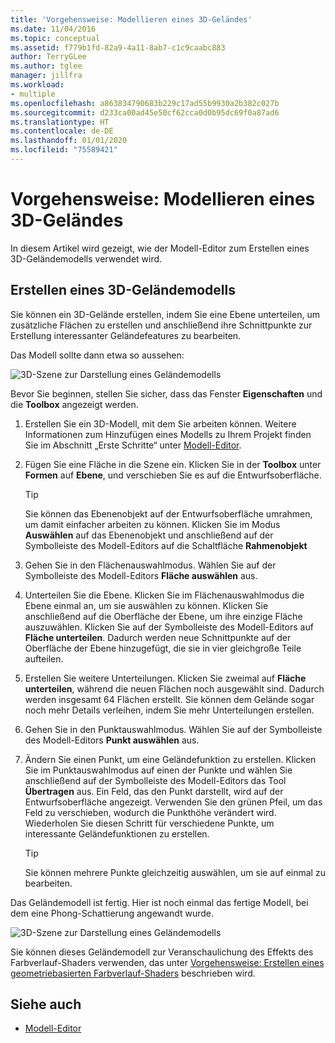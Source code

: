 ```yaml
---
title: 'Vorgehensweise: Modellieren eines 3D-Geländes'
ms.date: 11/04/2016
ms.topic: conceptual
ms.assetid: f779b1fd-82a9-4a11-8ab7-c1c9caabc883
author: TerryGLee
ms.author: tglee
manager: jillfra
ms.workload:
- multiple
ms.openlocfilehash: a863834790683b229c17ad55b9930a2b382c027b
ms.sourcegitcommit: d233ca00ad45e50cf62cca0d0b95dc69f0a87ad6
ms.translationtype: HT
ms.contentlocale: de-DE
ms.lasthandoff: 01/01/2020
ms.locfileid: "75589421"
---
```

# <a name="how-to-model-3d-terrain"></a>Vorgehensweise: Modellieren eines 3D-Geländes

In diesem Artikel wird gezeigt, wie der Modell-Editor zum Erstellen eines 3D-Geländemodells verwendet wird.

## <a name="create-a-3d-terrain-model"></a>Erstellen eines 3D-Geländemodells

Sie können ein 3D-Gelände erstellen, indem Sie eine Ebene unterteilen, um zusätzliche Flächen zu erstellen und anschließend ihre Schnittpunkte zur Erstellung interessanter Geländefeatures zu bearbeiten.

Das Modell sollte dann etwa so aussehen:

![3D-Szene zur Darstellung eines Geländemodells](../designers/media/digit-terrain-model.png)

Bevor Sie beginnen, stellen Sie sicher, dass das Fenster **Eigenschaften** und die **Toolbox** angezeigt werden.

1. Erstellen Sie ein 3D-Modell, mit dem Sie arbeiten können. Weitere Informationen zum Hinzufügen eines Modells zu Ihrem Projekt finden Sie im Abschnitt „Erste Schritte“ unter [Modell-Editor](../designers/model-editor.md).

2. Fügen Sie eine Fläche in die Szene ein. Klicken Sie in der **Toolbox** unter **Formen** auf **Ebene**, und verschieben Sie es auf die Entwurfsoberfläche.

    > [!TIP]
    > Sie können das Ebenenobjekt auf der Entwurfsoberfläche umrahmen, um damit einfacher arbeiten zu können. Klicken Sie im Modus **Auswählen** auf das Ebenenobjekt und anschließend auf der Symbolleiste des Modell-Editors auf die Schaltfläche **Rahmenobjekt**

3. Gehen Sie in den Flächenauswahlmodus. Wählen Sie auf der Symbolleiste des Modell-Editors **Fläche auswählen** aus.

4. Unterteilen Sie die Ebene. Klicken Sie im Flächenauswahlmodus die Ebene einmal an, um sie auswählen zu können. Klicken Sie anschließend auf die Oberfläche der Ebene, um ihre einzige Fläche auszuwählen. Klicken Sie auf der Symbolleiste des Modell-Editors auf **Fläche unterteilen**. Dadurch werden neue Schnittpunkte auf der Oberfläche der Ebene hinzugefügt, die sie in vier gleichgroße Teile aufteilen.

5. Erstellen Sie weitere Unterteilungen. Klicken Sie zweimal auf **Fläche unterteilen**, während die neuen Flächen noch ausgewählt sind. Dadurch werden insgesamt 64 Flächen erstellt. Sie können dem Gelände sogar noch mehr Details verleihen, indem Sie mehr Unterteilungen erstellen.

6. Gehen Sie in den Punktauswahlmodus. Wählen Sie auf der Symbolleiste des Modell-Editors **Punkt auswählen** aus.

7. Ändern Sie einen Punkt, um eine Geländefunktion zu erstellen. Klicken Sie im Punktauswahlmodus auf einen der Punkte und wählen Sie anschließend auf der Symbolleiste des Modell-Editors das Tool **Übertragen** aus. Ein Feld, das den Punkt darstellt, wird auf der Entwurfsoberfläche angezeigt. Verwenden Sie den grünen Pfeil, um das Feld zu verschieben, wodurch die Punkthöhe verändert wird. Wiederholen Sie diesen Schritt für verschiedene Punkte, um interessante Geländefunktionen zu erstellen.

    > [!TIP]
    > Sie können mehrere Punkte gleichzeitig auswählen, um sie auf einmal zu bearbeiten.

Das Geländemodell ist fertig. Hier ist noch einmal das fertige Modell, bei dem eine Phong-Schattierung angewandt wurde.

![3D-Szene zur Darstellung eines Geländemodells](../designers/media/digit-terrain-model.png)

Sie können dieses Geländemodell zur Veranschaulichung des Effekts des Farbverlauf-Shaders verwenden, das unter [Vorgehensweise: Erstellen eines geometriebasierten Farbverlauf-Shaders](../designers/how-to-create-a-geometry-based-gradient-shader.md) beschrieben wird.

## <a name="see-also"></a>Siehe auch

- [Modell-Editor](../designers/model-editor.md)
